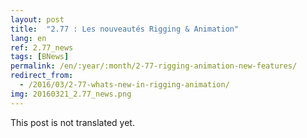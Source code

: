 ```yaml
---
layout: post
title:  "2.77 : Les nouveautés Rigging & Animation"
lang: en
ref: 2.77_news
tags: [BNews]
permalink: /en/:year/:month/2-77-rigging-animation-new-features/
redirect_from:
  - /2016/03/2-77-whats-new-in-rigging-animation/
img: 20160321_2.77_news.png
---
```


This post is not translated yet.
